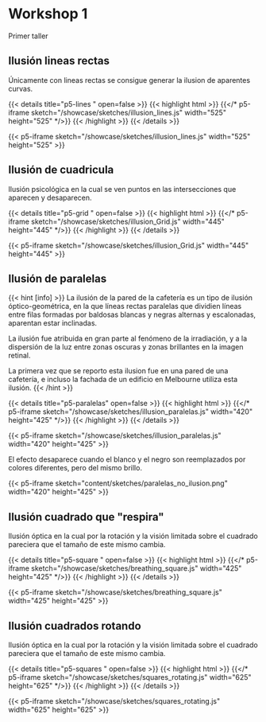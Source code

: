 # Workshop 1

Primer taller

## Ilusión lineas rectas

Únicamente con lineas rectas se consigue generar la ilusion de aparentes curvas.

{{< details title="p5-lines " open=false >}}
{{< highlight html >}}
{{</* p5-iframe sketch="/showcase/sketches/illusion_lines.js" width="525" height="525" */>}}
{{< /highlight >}}
{{< /details >}}

{{< p5-iframe sketch="/showcase/sketches/illusion_lines.js" width="525" height="525" >}}

## Ilusión de cuadricula

Ilusión psicológica en la cual se ven puntos en las intersecciones que aparecen y desaparecen.

{{< details title="p5-grid " open=false >}}
{{< highlight html >}}
{{</* p5-iframe sketch="/showcase/sketches/illusion_Grid.js" width="445" height="445" */>}}
{{< /highlight >}}
{{< /details >}}

{{< p5-iframe sketch="/showcase/sketches/illusion_Grid.js" width="445" height="445" >}}

## Ilusión de paralelas

{{< hint [info] >}}
La ilusión de la pared de la cafetería es un tipo de ilusión óptico-geométrica, en la que líneas rectas paralelas  que dividien líneas entre filas formadas por baldosas blancas y negras alternas y escalonadas, aparentan estar inclinadas.

La ilusión fue atribuida en gran parte al fenómeno de la irradiación, y a la dispersión de la luz entre zonas oscuras y zonas brillantes en la imagen retinal.

La primera vez que se reporto esta ilusion fue en una pared de una cafetería, e incluso la fachada de un edificio en Melbourne utiliza esta ilusión.
{{< /hint >}}

{{< details title="p5-paralelas" open=false >}}
{{< highlight html >}}
{{</* p5-iframe sketch="/showcase/sketches/illusion_paralelas.js" width="420" height="425" */>}}
{{< /highlight >}}
{{< /details >}}

{{< p5-iframe sketch="/showcase/sketches/illusion_paralelas.js" width="420" height="425" >}}

El efecto desaparece cuando el blanco y el negro son reemplazados por colores diferentes, pero del mismo brillo.

{{< p5-iframe sketch="content/sketches/paralelas_no_ilusion.png" width="420" height="425" >}}


## Ilusión cuadrado que "respira"

Ilusión óptica en la cual por la rotación y la visión limitada sobre el cuadrado pareciera que el tamaño de este mismo cambia.

{{< details title="p5-square " open=false >}}
{{< highlight html >}}
{{</* p5-iframe sketch="/showcase/sketches/breathing_square.js" width="425" height="425" */>}}
{{< /highlight >}}
{{< /details >}}

{{< p5-iframe sketch="/showcase/sketches/breathing_square.js" width="425" height="425" >}}

## Ilusión cuadrados rotando

Ilusión óptica en la cual por la rotación y la visión limitada sobre el cuadrado pareciera que el tamaño de este mismo cambia.

{{< details title="p5-squares " open=false >}}
{{< highlight html >}}
{{</* p5-iframe sketch="/showcase/sketches/squares_rotating.js" width="625" height="625" */>}}
{{< /highlight >}}
{{< /details >}}

{{< p5-iframe sketch="/showcase/sketches/squares_rotating.js" width="625" height="625" >}}


